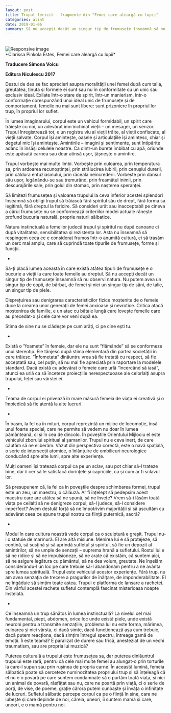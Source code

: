```yaml
---
layout: post
title: Trupul fericit - fragmente din "Femei care aleargă cu lupii"
categories: alint
date: 2019-01-06
summary: Să nu accepți decât un singur tip de frumusețe înseamnă să nu observi natura. Nu putem avea un singur tip de copii, de bărbat, de femei și nici un singur tip de sâni, de talie, un singur tip de piele.
---
```


<br/>
<img src="{{site.baseurl}}/img/corp.jpg" class="img-fluid shadow-none" alt="Responsive image">

<br/>
*Clarissa Pinkola Estes, Femei care aleargă cu lupii* 

__Traducere Simona Voicu__

__Editura Niculescu 2017__
<br/>

Destul de des se fac aprecieri asupra moralității unei femei după cum talia, greutatea, ținuta și formele ei sunt sau nu în conformitate cu un unic sau exclusiv ideal. Exilate într-o stare de spirit, într-un manierism, într-o conformație corespunzând unui ideal unic de frumusețe și de comportament, femeile nu mai sunt libere: sunt prizoniere în propriul lor trup, în propriul lor suflet.

În lumea imaginarului, corpul este un vehicul formidabil, un spirit care trăiește cu noi, un adevărat imn închinat vieții – un mesager, un senzor. Trupul înregistrează tot, e un registru viu al vieții trăite, al vieții confiscate, al vieții salvate. Corpul își amintește, oasele și articulațiile își amintesc, chiar și degetul mic își amintește. Amintirile – imagini și sentimente, sunt întipărite adânc în însăși celulele noastre. Ca dintr-un burete îmbibat cu apă, oriunde este apăsată carnea sau doar atinsă ușor, țâșnește o amintire.

Trupul vorbește mai multe limbi. Vorbește prin culoarea, prin temperatura sa, prin ardoarea recunoștinței, prin strălucirea iubirii, prin cenușiul durerii, prin căldura entuziasmului, prin răceala neîncrederii. Vorbește prin dansul său ușor, legănându-se sau tremurând, prin freamătul inimii, prin descurajările sale, prin golul din stomac, prin nașterea speranței.

Să limitezi frumusețea și valoarea trupului la ceva inferior acestei splendori înseamnă să obligi trupul să trăiască fără spiritul său de drept, fără forma sa legitimă, fără dreptul la fericire. Să consideri urât sau inacceptabil pe cineva a cărui frumusețe nu se conformează criteriilor modei actuale rănește profund bucuria naturală, proprie naturii sălbatice.

Natura instinctuală a femeilor judecă trupul și spiritul nu după canoane ci după vitalitatea, sensibilitatea și rezistența lor. Asta nu înseamnă să respingem ceea ce e considerat frumos într-o anumită cultură, ci să trasăm un cerc mai amplu, care să cuprindă toate tipurile de frumusețe, forme și funcții.

*

Să-ți placă lumea aceasta în care există atâtea tipuri de frumusețe e o bucurie a vieții la care toate femeile au dreptul. Să nu accepți decât un singur tip de frumusețe înseamnă să nu observi natura. Nu putem avea un singur tip de copii, de bărbat, de femei și nici un singur tip de sâni, de talie, un singur tip de piele.

Disprețuirea sau denigrarea caracteristicilor fizice moștenite de o femeie duce la crearea unor generații de femei anxioase și nevrotice. Critica atacă moștenirea de familie, e un atac cu bătaie lungă care lovește femeile care au precedat-o și cele care vor veni după ea.

Stima de sine nu se clădește pe cum arăți, ci pe cine ești tu.

*

Există o ”foamete” în femeie, dar ele nu sunt ”flămânde” să se conformeze unui stereotip. Ele tânjesc după stima elementară din partea societății în care trăiesc. ”Înfometata” dinăuntru vrea să fie tratată cu respect, să fie acceptată sau, cel puțin, să nu mai fie apreciată prin raportare la modelele standard. Dacă există cu adevărat o femeie care urlă ”încercând să iasă”, atunci ea urlă ca să înceteze proiecțiile nerespectuoase ale celorlalți asupra trupului, feței sau vârstei ei.

*

Teama de corpul ei privează în mare măsură femeia de viața ei creativă și o împiedică să fie atentă la alte lucruri.

*

În basm, la fel ca în mituri, corpul reprezintă un mijloc de locomoție, însă unul foarte special, care ne permite să vedem nu doar în lumea pământeană, ci și în cea de dincolo. În poveștile Orientului Mijlociu el este vehiculul zborului spiritual al șamanilor. Trupul nu e ceva inert, de care căutăm să ne eliberăm. Văzut din perspectiva corectă, este o navă spațială, o serie de intersecții atomice, o înlănțuire de ombilicuri neurologice conducând spre alte lumi, spre alte experiențe.

Mulți oameni își tratează corpul ca pe un sclav, sau pot chiar să-l trateze bine, dar îi cer să le satisfacă dorințele și capriciile, ca și cum ar fi sclavul lor.

Să presupunem că, la fel ca în poveștile despre schimbarea formei, trupul este un zeu, un maestru, o călăuză. Ar fi înțelept să pedepsim acest maestru care are atâtea să ne spună, să ne învețe? Vrem să-i lăsăm toată viața pe ceilalți să ne denigreze corpul, să-l judece, să-l considere imperfect? Avem destulă forță să ne împotrivim majorității și să ascultăm cu adevărat ceea ce spune trupul nostru ca ființă puternică, sacră?

*

Modul în care cultura noastră vede corpul ca o sculptură e greșit. Trupul nu-i o statuie de marmură. El are altă misiune. Menirea lui e să protejeze, să conțină, să susțină și să aprindă sufletul și spiritul, să fie un depozit al amintirilor, să ne umple de  senzații – suprema hrană a sufletului. Rostul lui e să ne ridice și să ne impulsioneze, să ne arate că existăm, că suntem aici, să ne asigure legătura cu pământul, să ne dea volum, greutate. Ne înșelăm considerându-l un loc pe care trebuie să-l abandonăm pentru a ne avânta spre lumea spirituală. Trupul este vehiculul acestor experiențe. Fără trup, nu am avea senzația de trecere a pragurilor de înălțare, de imponderabilitate. El ne îngăduie să simțim toate astea. Trupul e platforma de lansare a rachetei. Din vârful acestei rachete sufletul contemplă fascinat misterioasa noapte înstelată.

*

Ce înseamnă un trup sănătos în lumea instinctuală? La nivelul cel mai fundamental, piept, abdomen, orice loc unde există piele, unde există neuroni pentru a transmite senzațiile, problema lui nu este forma, mărimea, culoarea și nici vârsta, ci dacă simte, dacă funcționează așa cum trebuie, dacă putem reacționa, dacă simțim întregul spectru, întreaga gamă de emoții. Îi este teamă? E paralizat de durere sau frică, anesteziat de un vechi traumatism, sau are propria lui muzică?

Puterea culturală a trupului este frumusețea sa, dar puterea dinlăuntrul trupului este rară, pentru că cele mai multe femei au alungat-o prin torturile la care-l supun sau prin rușinea de propria carne. În această lumină, femeia sălbatică poate să cerceteze numinozitatea propriului trup și să înțeleagă că el nu e o povară pe care suntem condamnate să o purtăm toată viața, și nici un animal de povară, răsfățat sau nu, care ne poartă prin viață, ci o serie de porți, de vise, de poeme, grație cărora putem cunoaște și învăța o infinitate de lucruri. Sufletul sălbatic percepe corpul ca pe o ființă în sine, care ne iubește și care depinde de noi, căreia, uneori, îi suntem mamă și care, uneori, e o mamă pentru noi.

<br/>
<br/>











